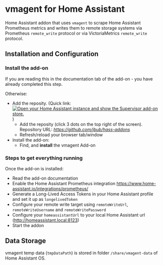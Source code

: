 # vmagent for Home Assistant

Home Assistant addon that uses `vmagent` to scrape Home Assistant Prometheus metrics and writes them to remote storage systems via Prometheus `remote_write` protocol or via VictoriaMetrics `remote_write` protocol.

## Installation and Configuration

### Install the add-on

If you are reading this in the documentation tab of the add-on - you have already completed this step. 

Otherwise:

* Add the reposity. (Quick link: [![Open your Home Assistant instance and show the Supervisor add-on store.](https://my.home-assistant.io/badges/supervisor_store.svg)](https://my.home-assistant.io/redirect/supervisor_store/) )
    * Add the reposity (click 3 dots on the top right of the screen). Repository URL: *https://github.com/jbub/hass-addons*
    * Refresh/reload your browser tab/window
* Install the add-on:
    * Find, and **install** the vmagent Add-on

### Steps to get everything running

Once the add-on is installed:

* Read the add-on documentation
* Enable the Home Assistant Prometheus integration https://www.home-assistant.io/integrations/prometheus/
* Generate a Long-Lived Access Tokens in your Home Assistant profile and set it up as `longelivedToken`
* Configure your remote write target using `remoteWriteUrl`, `remoteWriteUsername` and `remoteWritePassword`
* Configure your `homeassistantUrl` to your local Home Assistant url (http://homeassistant.local:8123)
* Start the addon

## Data Storage

vmagent temp data (`tmpDataPath`) is stored in folder `/share/vmagent-data` of Home Assistant OS.
